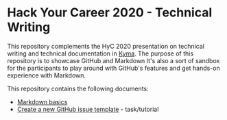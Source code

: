 # Hack Your Career 2020 - Technical Writing

This repository complements the HyC 2020 presentation on technical writing and technical documentation in [Kyma](https://github.com/kyma-project/kyma).
The purpose of this repository is to showcase GitHub and Markdown
It's also a sort of sandbox for the participants to play around with GitHub's features and get hands-on experience with Markdown. 

This repository contains the following documents:

- [Markdown basics](markdown-basics.md) 
- [Create a new GitHub issue template](create-gh-issue-template.md) - task/tutorial